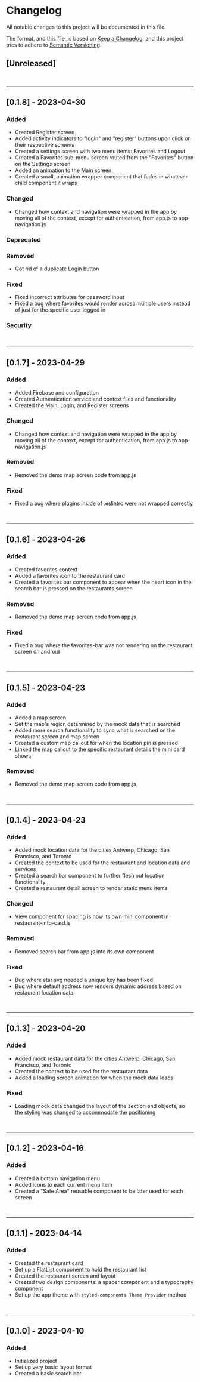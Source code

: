 # Changelog

All notable changes to this project will be documented in this file.

The format, and this file, is based on [Keep a Changelog](https://keepachangelog.com/en/1.0.0/),
and this project tries to adhere to [Semantic Versioning](https://semver.org/spec/v2.0.0.html).

## [Unreleased]

<br />

---

## [0.1.8] - 2023-04-30

### Added

- Created Register screen
- Added activity indicators to "login" and "register" buttons upon click on their respective screens
- Created a settings screen with two menu items: Favorites and Logout
- Created a Favorites sub-menu screen routed from the "Favorites" button on the Settings screen
- Added an animation to the Main screen
- Created a small, animation wrapper component that fades in whatever child component it wraps

### Changed

- Changed how context and navigation were wrapped in the app by moving all of the context, except for authentication, from app.js to app-navigation.js

### Deprecated

### Removed

- Got rid of a duplicate Login button

### Fixed

- Fixed incorrect attributes for password input
- Fixed a bug where favorites would render across multiple users instead of just for the specific user logged in

### Security

<br />

---

## [0.1.7] - 2023-04-29

### Added

- Added Firebase and configuration
- Created Authentication service and context files and functionality
- Created the Main, Login, and Register screens

### Changed

- Changed how context and navigation were wrapped in the app by moving all of the context, except for authentication, from app.js to app-navigation.js

### Removed

- Removed the demo map screen code from app.js

### Fixed

- Fixed a bug where plugins inside of .eslintrc were not wrapped correctly

<br />

---

## [0.1.6] - 2023-04-26

### Added

- Created favorites context
- Added a favorites icon to the restaurant card
- Created a favorites bar component to appear when the heart icon in the search bar is pressed on the restaurants screen

### Removed

- Removed the demo map screen code from app.js

### Fixed

- Fixed a bug where the favorites-bar was not rendering on the restaurant screen on android

<br />

---

## [0.1.5] - 2023-04-23

### Added

- Added a map screen
- Set the map's region determined by the mock data that is searched
- Added more search functionality to sync what is searched on the restaurant screen and map screen
- Created a custom map callout for when the location pin is pressed
- Linked the map callout to the specific restaurant details the mini card shows

### Removed

- Removed the demo map screen code from app.js

<br />

---

## [0.1.4] - 2023-04-23

### Added

- Added mock location data for the cities Antwerp, Chicago, San Francisco, and Toronto
- Created the context to be used for the restaurant and location data and services
- Created a search bar component to further flesh out location functionality
- Created a restaurant detail screen to render static menu items

### Changed

- View component for spacing is now its own mini component in restaurant-info-card.js

### Removed

- Removed search bar from app.js into its own component

### Fixed

- Bug where star svg needed a unique key has been fixed
- Bug where default address now renders dynamic address based on restaurant location data

<br />

---

## [0.1.3] - 2023-04-20

### Added

- Added mock restaurant data for the cities Antwerp, Chicago, San Francisco, and Toronto
- Created the context to be used for the restaurant data
- Added a loading screen animation for when the mock data loads

### Fixed

- Loading mock data changed the layout of the section end objects, so the styling was changed to accommodate the positioning

<br />

---

## [0.1.2] - 2023-04-16

### Added

- Created a bottom navigation menu
- Added icons to each current menu item
- Created a "Safe Area" reusable component to be later used for each screen

<br />

---

## [0.1.1] - 2023-04-14

### Added

- Created the restaurant card
- Set up a FlatList component to hold the restaurant list
- Created the restaurant screen and layout
- Created two design components: a spacer component and a typography component
- Set up the app theme with `styled-components Theme Provider` method

<br />

---

## [0.1.0] - 2023-04-10

### Added

- Initialized project
- Set up very basic layout format
- Created a basic search bar
